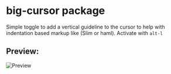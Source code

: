# big-cursor package

Simple toggle to add a vertical guideline to the cursor to help
with indentation based markup like (Slim or haml).
Activate with `alt-l`

## Preview:
![Preview](http://i.imgur.com/UFdTCrX.gif)
